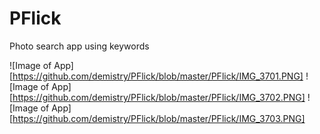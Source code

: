 # PFlick
Photo search app using keywords

![Image of App][https://github.com/demistry/PFlick/blob/master/PFlick/IMG_3701.PNG]
![Image of App][https://github.com/demistry/PFlick/blob/master/PFlick/IMG_3702.PNG]
![Image of App][https://github.com/demistry/PFlick/blob/master/PFlick/IMG_3703.PNG]
